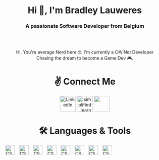 <h1 align="center">Hi 👋, I'm Bradley Lauweres</h1>
<h3 align="center">A passionate Software Developer from Belgium</h3>

<br/>
<br/>

<p align="center">Hi, You're average Nerd here 🤓. I'm currently a C#/.Net Developer  <br/>
Chasing the dream to become a Game Dev 🎮.</p>

<h1 align="center">✌ Connect Me</h1> 
<p align="center">
<a href="https://www.linkedin.com/in/bradley-lauweres-b00921239/" target="blank"><img align="center" src="https://cdn.jsdelivr.net/gh/devicons/devicon/icons/linkedin/linkedin-original.svg" alt="LinkedIn" height="50" width="50" /></a>
<a href="https://www.instagram.com/katqinxd/r" target="blank"><img align="center" src="https://raw.githubusercontent.com/rahuldkjain/github-profile-readme-generator/master/src/images/icons/Social/instagram.svg" alt="simplified_learner" height="50" width="50" /></a>
<a href="https://www.facebook.com/bradley.lauweres.9/" target="blank"><img align="center" src="https://cdn.jsdelivr.net/gh/devicons/devicon/icons/facebook/facebook-plain.svg" height="50" width="50" /></a>
</p>

#

<h1 align="center">🛠 Languages & Tools</h1> 
<img align="center" alt="CSharp" width="30px" style="padding-right:10px;" src="https://cdn.jsdelivr.net/gh/devicons/devicon/icons/csharp/csharp-line.svg">
<img align="center" alt="CSharp" width="30px" style="padding-right:10px;" src="https://cdn.jsdelivr.net/gh/devicons/devicon/icons/unity/unity-original-wordmark.svg">
<img align="center" alt="CSharp" width="30px" style="padding-right:10px;" src="https://cdn.jsdelivr.net/gh/devicons/devicon/icons/dotnetcore/dotnetcore-original.svg">
<img align="center" alt="CSharp" width="30px" style="padding-right:10px;" src="https://cdn.jsdelivr.net/gh/devicons/devicon/icons/javascript/javascript-plain.svg">
<img align="center" alt="CSharp" width="30px" style="padding-right:10px;" src="https://cdn.jsdelivr.net/gh/devicons/devicon/icons/cplusplus/cplusplus-original.svg">
<img align="center" alt="CSharp" width="30px" style="padding-right:10px;" src="https://cdn.jsdelivr.net/gh/devicons/devicon/icons/unrealengine/unrealengine-original-wordmark.svg">
<img align="center" alt="CSharp" width="30px" style="padding-right:10px;" src="https://cdn.jsdelivr.net/gh/devicons/devicon/icons/git/git-original.svg">
<img align="center" alt="CSharp" width="30px" style="padding-right:10px;" src="https://cdn.jsdelivr.net/gh/devicons/devicon/icons/github/github-original.svg">
<br/>

#

<!--
**BradleyLauweres/BradleyLauweres** is a ✨ _special_ ✨ repository because its `README.md` (this file) appears on your GitHub profile.

Here are some ideas to get you started:

- 🔭 I’m currently working on ...
- 🌱 I’m currently learning C++
- 💬 Ask me about ...
- 📫 How to reach me: ...
- 😄 Pronouns: ...
- ⚡ Fun fact: ...
-->
